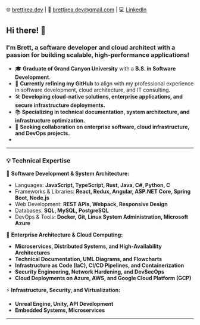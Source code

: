 🌐 [brettjrea.dev](https://brettjrea.dev) | 📧 brettjrea.dev@gmail.com | 💻 [LinkedIn](https://www.linkedin.com/in/brettjrea) 

## Hi there! 👋

### I'm Brett, a software developer and cloud architect with a passion for building scalable, high-performance applications!

- 🎓 **Graduate of Grand Canyon University** with a **B.S. in Software Development**.
- 🌟 **Currently refining my GitHub** to align with my professional experience in software development, cloud architecture, and IT consulting.
- 🛠️ **Developing cloud-native solutions, enterprise applications, and secure infrastructure deployments.**
- 📚 **Specializing in technical documentation, system architecture, and infrastructure optimization.**
- 👯 **Seeking collaboration on enterprise software, cloud infrastructure, and DevOps projects.**
- 
---

### 💡 **Technical Expertise**

🚀 **Software Development & System Architecture:**
- Languages: **JavaScript, TypeScript, Rust, Java, C#, Python, C**
- Frameworks & Libraries: **React, Redux, Angular, ASP.NET Core, Spring Boot, Node.js**
- Web Development: **REST APIs, Webpack, Responsive Design**
- Databases: **SQL, MySQL, PostgreSQL**
- DevOps & Tools: **Docker, Git, Linux System Administration, Microsoft Azure**

🧠 **Enterprise Architecture & Cloud Computing:**
- **Microservices, Distributed Systems, and High-Availability Architectures**
- **Technical Documentation, UML Diagrams, and Flowcharts**
- **Infrastructure as Code (IaC), CI/CD Pipelines, and Containerization**
- **Security Engineering, Network Hardening, and DevSecOps**
- **Cloud Deployments on Azure, AWS, and Google Cloud Platform (GCP)**

⚡ **Infrastructure, Security, and Virtualization:**
- **Unreal Engine, Unity, API Development**
- **Embedded Systems, Microservices**

---
<!--
### 📊 **GitHub Stats & Activity**

![Brett J Rea's GitHub Stats](https://github-readme-stats.vercel.app/api?username=brettjrea&show_icons=true&theme=transparent&show=reviews,discussions_started,discussions_answered,prs_merged,prs_merged_percentage&hide=)

![Top Languages](https://github-readme-stats.vercel.app/api/top-langs/?username=brettjrea)

---

### 📬 **Let's Connect!**
💻 [LinkedIn](https://www.linkedin.com/in/brettjrea) | 📧 brettjrea@example.com | 🌐 [Portfolio](https://yourportfolio.com)
-->

